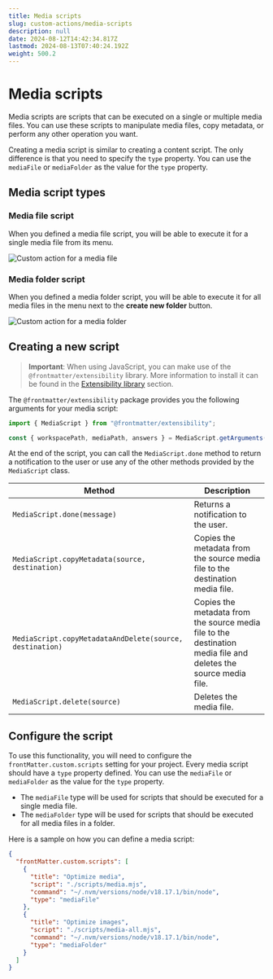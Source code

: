 ```yaml
---
title: Media scripts
slug: custom-actions/media-scripts
description: null
date: 2024-08-12T14:42:34.817Z
lastmod: 2024-08-13T07:40:24.192Z
weight: 500.2
---
```


# Media scripts

Media scripts are scripts that can be executed on a single or multiple media files.
You can use these scripts to manipulate media files, copy metadata, or perform any other operation
you want.

Creating a media script is similar to creating a content script. The only difference is that you
need to specify the `type` property. You can use the `mediaFile` or `mediaFolder` as the value for
the `type` property.

## Media script types

### Media file script

When you defined a media file script, you will be able to execute it for a single media file from
its menu.

![Custom action for a media file][01]

### Media folder script

When you defined a media folder script, you will be able to execute it for all media files in the
menu next to the **create new folder** button.

![Custom action for a media folder][02]

## Creating a new script

> **Important**: When using JavaScript, you can make use of the `@frontmatter/extensibility` library.
> More information to install it can be found in the
> [Extensibility library][03] section.

The `@frontmatter/extensibility` package provides you the following arguments for your media script:

```javascript
import { MediaScript } from "@frontmatter/extensibility";

const { workspacePath, mediaPath, answers } = MediaScript.getArguments();
```

At the end of the script, you can call the `MediaScript.done` method to return a notification to the
user or use any of the other methods provided by the `MediaScript` class.

| Method | Description |
| --- | --- |
| `MediaScript.done(message)` | Returns a notification to the user. |
| `MediaScript.copyMetadata(source, destination)` | Copies the metadata from the source media file to the destination media file. |
| `MediaScript.copyMetadataAndDelete(source, destination)` | Copies the metadata from the source media file to the destination media file and deletes the source media file. |
| `MediaScript.delete(source)` | Deletes the media file. |

## Configure the script

To use this functionality, you will need to configure the `frontMatter.custom.scripts` setting for
your project. Every media script should have a `type` property defined. You can use the `mediaFile`
or `mediaFolder` as the value for the `type` property.

- The `mediaFile` type will be used for scripts that should be executed for a single media file.
- The `mediaFolder` type will be used for scripts that should be executed for all media files in a folder.

Here is a sample on how you can define a media script:

```json {{ "title": "Media scripts configuration" }}
{
  "frontMatter.custom.scripts": [
    {
      "title": "Optimize media",
      "script": "./scripts/media.mjs",
      "command": "~/.nvm/versions/node/v18.17.1/bin/node",
      "type": "mediaFile"
    },
    {
      "title": "Optimize images",
      "script": "./scripts/media-all.mjs",
      "command": "~/.nvm/versions/node/v18.17.1/bin/node",
      "type": "mediaFolder"
    }
  ]
}
```

<!-- Link References -->

[01]: /releases/v10.3.0/media-script.webp
[02]: /releases/v10.3.0/media-folder-action.webp
[03]: /docs/custom-actions#extensibility-library

